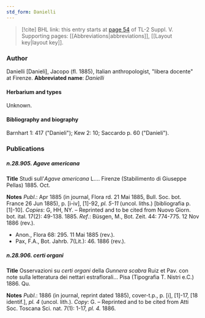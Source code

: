 ```yaml
---
std_form: Danielli
---
```


> [!cite] BHL link: this entry starts at [page 54](https://www.biodiversitylibrary.org/page/33259100) of TL-2 Suppl. V.
> Supporting pages: [[Abbreviations|abbreviations]], [[Layout key|layout key]].

### Author

Danielli \[Danieli\], Jacopo (fl. 1885), Italian anthropologist, "libera docente" at Firenze. 
**Abbreviated name**: *Danielli*

#### Herbarium and types

Unknown.

#### Bibliography and biography

Barnhart 1: 417 ("Danieli"); Kew 2: 10; Saccardo p. 60 ("Danieli").

### Publications

##### n.28.905. Agave americana

**Title**
Studi sull'*Agave americana* L.... Firenze (Stabilimento di Giuseppe Pellas) 1885. Oct.

**Notes**
*Publ*.: Apr 1885 (in journal, Flora rd. 21 Mai 1885, Bull. Soc. bot. France 26 Jun 1885), p. \[i-iv\], \[1\]-92, *pl. 5-11* (uncol. liths.) \[bibliografia p. \[1\]-10\]. *Copies*: G, HH, NY. – Reprinted and to be cited from Nuovo Giorn. bot. ital. 17(2): 49-138. 1885.
*Ref*.: Büsgen, M., Bot. Zeit. 44: 774-775. 12 Nov 1886 (rev.).
- Anon., Flora 68: 295. 11 Mai 1885 (rev.).
- Pax, F.A., Bot. Jahrb. 7(Lit.): 46. 1886 (rev.).

##### n.28.906. certi organi

**Title**
Osservazioni su *certi organi* della *Gunnera scabra* Ruiz et Pav. con note sulla letteratura dei nettari estraflorali... Pisa (Tipografia T. Nistri e.C.) 1886. Qu.

**Notes**
*Publ*.: 1886 (in journal, reprint dated 1885), cover-t.p., p. \[i\], \[1\]-17, \[18 identif.\], *pl. 4* (uncol. lith.). *Copy*: G. – Reprinted and to be cited from Atti Soc. Toscana Sci. nat. 7(1): 1-17, *pl. 4.* 1886.

